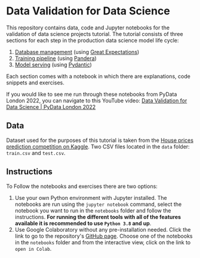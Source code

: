 # Data Validation for Data Science

This repository contains data, code and Jupyter notebooks for the validation of data science 
projects tutorial. The tutorial consists of three sections for each step in the 
production data science model life cycle:
1. [Database management](notebooks/1_database_data_validation.ipynb) (using [Great Expectations](https://great-expectations.readthedocs.io/en/latest/))
2. [Training pipeline](notebooks/2_training_pipeline_data_validation.ipynb) (using [Pandera](https://pandera.readthedocs.io/en/stable/))
3. [Model serving](notebooks/3_model_serving_data_validation.ipynb) (using [Pydantic](https://pydantic-docs.helpmanual.io/))

Each section comes with a notebook in which there are explanations, code snippets and 
exercises.

If you would like to see me run through these notebooks from PyData London 2022, you can navigate to this YouTube video: [Data Validation for Data Science | PyData London 2022](https://youtu.be/FuUE6an5bXI)

## Data

Dataset used for the purposes of this tutorial is taken from the [House prices 
prediction competition on Kaggle](https://www.kaggle.com/competitions/home-data-for-ml-course/data). 
Two CSV files located in the `data` folder: `train.csv` and `test.csv`.

## Instructions

To Follow the notebooks and exercises there are two options:
1. Use your own Python environment with Jupyter installed. The notebooks are run using 
the `jupyter notebook` command, select the notebook you want to run in the `notebooks` 
folder and follow the instructions. **For running the different tools with all of the 
features available it is recommended to use `Python 3.8` and up**.
2. Use Google Colaboratory without any pre-installation needed. Click the link to go to 
the repository's [GitHub page](https://github.com/NatanMish/data_validation). Choose one
of the notebooks in the `notebooks` folder and from the interactive view, click on the 
link to `open in Colab`.


